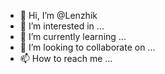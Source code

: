 - 👋 Hi, I’m @Lenzhik
- 👀 I’m interested in ...
- 🌱 I’m currently learning ...
- 💞️ I’m looking to collaborate on ...
- 📫 How to reach me ...

<!---
Lenzhik/Lenzhik is a ✨ special ✨ repository because its `README.md` (this file) appears on your GitHub profile.
You can click the Preview link to take a look at your changes.
--->
